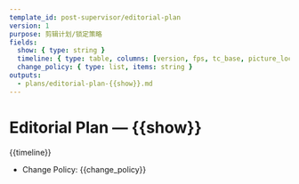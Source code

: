 ```yaml
---
template_id: post-supervisor/editorial-plan
version: 1
purpose: 剪辑计划/锁定策略
fields:
  show: { type: string }
  timeline: { type: table, columns: [version, fps, tc_base, picture_lock_date, notes] }
  change_policy: { type: list, items: string }
outputs:
  - plans/editorial-plan-{{show}}.md
---
```


# Editorial Plan — {{show}}

{{timeline}}

- Change Policy: {{change_policy}}
